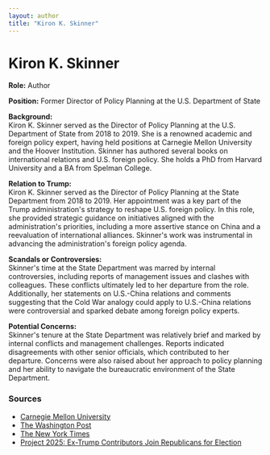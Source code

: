 ```yaml
---
layout: author
title: "Kiron K. Skinner"
---
```


# Kiron K. Skinner

**Role:** Author

**Position:** Former Director of Policy Planning at the U.S. Department of State

**Background:**  
Kiron K. Skinner served as the Director of Policy Planning at the U.S. Department of State from 2018 to 2019. She is a renowned academic and foreign policy expert, having held positions at Carnegie Mellon University and the Hoover Institution. Skinner has authored several books on international relations and U.S. foreign policy. She holds a PhD from Harvard University and a BA from Spelman College.

**Relation to Trump:**  
Kiron K. Skinner served as the Director of Policy Planning at the State Department from 2018 to 2019. Her appointment was a key part of the Trump administration's strategy to reshape U.S. foreign policy. In this role, she provided strategic guidance on initiatives aligned with the administration's priorities, including a more assertive stance on China and a reevaluation of international alliances. Skinner's work was instrumental in advancing the administration's foreign policy agenda.

**Scandals or Controversies:**  
Skinner's time at the State Department was marred by internal controversies, including reports of management issues and clashes with colleagues. These conflicts ultimately led to her departure from the role. Additionally, her statements on U.S.-China relations and comments suggesting that the Cold War analogy could apply to U.S.-China relations were controversial and sparked debate among foreign policy experts.

**Potential Concerns:**  
Skinner's tenure at the State Department was relatively brief and marked by internal conflicts and management challenges. Reports indicated disagreements with other senior officials, which contributed to her departure. Concerns were also raised about her approach to policy planning and her ability to navigate the bureaucratic environment of the State Department.

### Sources
- [Carnegie Mellon University](https://www.cmu.edu/dietrich/news/news-stories/2016/november/kiron-skinner-trump-executive-committee.html)
- [The Washington Post](https://www.washingtonpost.com/outlook/2019/05/02/lets-grade-state-departments-director-policy-planning-her-grand-strategy-musings/)
- [The New York Times](https://www.nytimes.com/2019/08/02/us/politics/kiron-skinner-state-department-pompeo.html?searchResultPosition=1)
- [Project 2025: Ex-Trump Contributors Join Republicans for Election](https://www.newsweek.com/project-2025-ex-trump-contributors-republicans-election-1922933)
